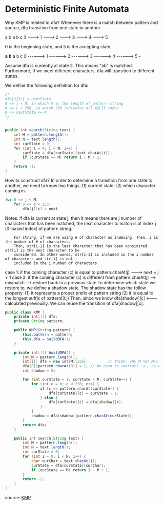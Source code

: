 Deterministic Finite Automata
=============================
Why KMP is related to dfa? 
Whenever there is a match between pattern and source, dfa transition from one state to another.

   a      b      a      b      c
0 ---> 1 ---> 2 ---> 3 ---> 4 ---> 5

0 is the beginning state, and 5 is the accepting state. 

  **a**     **b**        a         b         c
0 ------> 1 ------> 2 ------> 3 ------> 4 ------> 5
                    -

Assume dfa is currently at state 2. This means "ab" is matched. 
Furthermore, if we meet different characters, dfa will transition to different states.

We define the following definition for dfa: 
```Java
/*
dfa[j][c] = nextState
0 <= j < M, in which M is the length of pattern string
0 <= c < 256, in which 256 indicates all ASCII codes
0 <= nextState <= M
*/


public int search(String text) {
    int M = pattern.length();
    int N = text.length();
    int curState = 0;
    for (int i = 0; i < N; i++) {
        curState = dfa[curState][text.charAt(i)];
        if (curState == M) return i - M + 1; 
    }
    return -1;
}

```

How to construct dfa? 
In order to determine a transition from one state to another, we need to know two things: 
(1) current state. (2) which character coming in.

```Java
for 0 <= j < M:
    for 0 <= c < 256:
        dfa[j][c] = next
```

Notes: if dfa is current at state j, then it means there are j number of characters that has been matched,
       the next character to match is at index j (0-based index) of pattern string. 

        For string, if we are using # of character as indexing. Then, i is the number of # of characters.
        Then, str[i-1] is the last character that has been considered. str[i] is the next character to be 
        considered. In other words, str[i-1] is included in the i number of characters and str[i] is not 
        included in the i number of characters. 




case 1: if the coming character (c) is equal to pattern.charAt(j) ---> next = j + 1
case 2: if the coming character (c) is different from pattern.charAt(j) --> mismatch --> restore back to a previous state
        To determine which state we restore to, we define a shadow state.
        The shadow state has the follow property: 
        (1) it represents a proper prefix of pattern string
        (2) it is equal to the longest suffix of pattern[0:j)
        Then, since we know dfa[shadow][c] <--- calculated previously.
        We can reuse the transition of dfa[shadow][c]. 
        

```Java
public class KMP {
    private int[][] dfa;
    private String pattern;

    public KMP(String pattern) {
        this.pattern = pattern;
        this.dfa = buildDFA();
    }

    private int[][] buildDFA() {
        int M = pattern.length();
        int[][] dfa = new int[M][256];         // Think: why M not M+1? 
        dfa[0][pattern.charAt(0)] = 1; // No need to subtract 'a', as we are considering all ASCII code here
        int shadow = 0;

        for (int curState = 1; curState < M; curState++) {
            for (int c = 0; c < 256; c++) {
                if (c == pattern.charAt(curState)) {
                    dfa[curState][c] = curState + 1;
                } else {
                    dfa[curState][c] = dfa[shadow][c];
                }
            }
            shadow = dfa[shadow][pattern.charAt(curState)];
        }
        return dfa;
    }

    public int search(String text) {
        int M = pattern.length();
        int N = text.length();
        int curState = 0;
        for (int i = 0; i < N; i++) {
            char curChar = text.charAt(i);
            curState = dfa[curState][curChar];
            if (curState == M) return i - M + 1; 
        }
        return -1;
    }
}

```

source: [KMP](https://mp.weixin.qq.com/s/r9pbkMyFyMAvmkf4QnL-1g)
